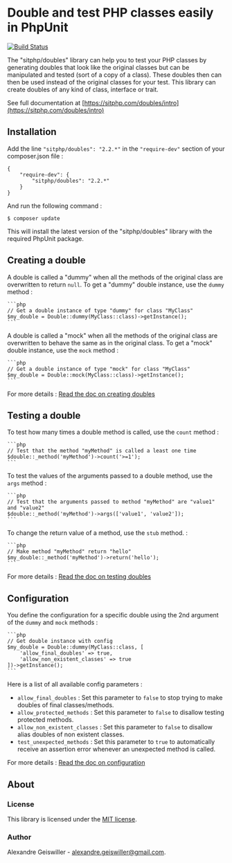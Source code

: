 # Double and test PHP classes easily in PhpUnit

[![Build Status](https://travis-ci.org/sitphp/doubles.svg?branch=master)](https://travis-ci.org/sitphp/doubles)

The "sitphp/doubles" library can help you to test your PHP classes by generating doubles that look like the original classes but can be manipulated and tested (sort of a copy of a class). These doubles then can then be used instead of the original classes for your test. This library can create doubles of any kind of class, interface or trait. 

See full documentation at [https://sitphp.com/doubles/intro](https://sitphp.com/doubles/intro)


## Installation

Add the line `"sitphp/doubles": "2.2.*"` in the `"require-dev"` section of your composer.json file :
    
    {
        "require-dev": {
            "sitphp/doubles": "2.2.*"
        }
    }

And run the following command :
    
    $ composer update
    
This will install the latest version of the "sitphp/doubles" library with the required PhpUnit package.

## Creating a double

A double is called a "dummy" when all the methods of the original class are overwritten to return `null`. To get a "dummy" double instance, use the `dummy` method :

    ```php
    // Get a double instance of type "dummy" for class "MyClass"
    $my_double = Double::dummy(MyClass::class)->getInstance();
    ```

A double is called a "mock" when all the methods of the original class are overwritten to behave the same as in the original class. To get a "mock" double instance, use the `mock` method :
   
    ```php
    // Get a double instance of type "mock" for class "MyClass"
    $my_double = Double::mock(MyClass::class)->getInstance();
    ```
   
For more details : [Read the doc on creating doubles](doc/2_creating_doubles.md)

## Testing a double
To test how many times a double method is called, use the `count` method :
    
    ```php
    // Test that the method "myMethod" is called a least one time
    $double::_method('myMethod')->count('>=1');
    ```

To test the values of the arguments passed to a double method, use the `args` method :

    ```php
    // Test that the arguments passed to method "myMethod" are "value1" and "value2"
    $double::_method('myMethod')->args(['value1', 'value2']);
    ```

To change the return value of a method, use the `stub` method. :
    
    ```php
    // Make method "myMethod" return "hello"
    $my_double::_method('myMethod')->return('hello');
    ```

For more details : [Read the doc on testing doubles](doc/3_testing_doubles.md)

## Configuration

You define the configuration for a specific double using the 2nd argument of the `dummy` and `mock` methods :</p>

    ```php
    // Get double instance with config
    $my_double = Double::dummy(MyClass::class, [
        'allow_final_doubles' => true,
        'allow_non_existent_classes' => true
    ])->getInstance();
    ```
	
Here is a list of all available config parameters :

- `allow_final_doubles` : Set this parameter to `false` to stop trying to make doubles of final classes/methods.
- `allow_protected_methods` : Set this parameter to `false` to disallow testing protected methods.
- `allow_non_existent_classes` : Set this parameter to `false` to disallow alias doubles of non existent classes.
- `test_unexpected_methods` : Set this parameter to `true` to automatically receive an assertion error whenever an unexpected method is called.
 
For more details : [Read the doc on configuration](doc/4_configuration.md)

## About

### License
This library is licensed under the [MIT license](https://opensource.org/licenses/MIT).

### Author
Alexandre Geiswiller - [alexandre.geiswiller@gmail.com](mailto:alexandre.geiswiller@gmail.com).
